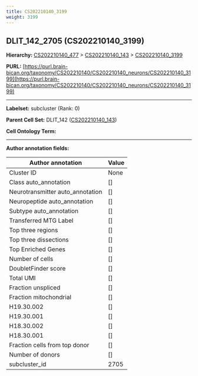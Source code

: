 ```yaml
---
title: CS202210140_3199
weight: 3199
---
```

## DLIT_142_2705 (CS202210140_3199)
<b>Hierarchy: </b>
[CS202210140_477](../CS202210140_477) >
[CS202210140_143](../CS202210140_143) >
[CS202210140_3199](../CS202210140_3199)

**PURL:** [https://purl.brain-bican.org/taxonomy/CS202210140/CS202210140_neurons/CS202210140_3199](https://purl.brain-bican.org/taxonomy/CS202210140/CS202210140_neurons/CS202210140_3199)

---


**Labelset:** subcluster (Rank: 0)

**Parent Cell Set:** DLIT_142 ([CS202210140_143](../CS202210140_143))



**Cell Ontology Term:** 

[MARKER GENES.]: #


---

[TRANSFERRED ANNOTATIONS.]: #


[AUTHOR ANNOTATION FIELDS.]: #


**Author annotation fields:**

| Author annotation | Value |
|-------------------|-------|
|Cluster ID|None|
|Class auto_annotation|[]|
|Neurotransmitter auto_annotation|[]|
|Neuropeptide auto_annotation|[]|
|Subtype auto_annotation|[]|
|Transferred MTG Label|[]|
|Top three regions|[]|
|Top three dissections|[]|
|Top Enriched Genes|[]|
|Number of cells|[]|
|DoubletFinder score|[]|
|Total UMI|[]|
|Fraction unspliced|[]|
|Fraction mitochondrial|[]|
|H19.30.002|[]|
|H19.30.001|[]|
|H18.30.002|[]|
|H18.30.001|[]|
|Fraction cells from top donor|[]|
|Number of donors|[]|
|subcluster_id|2705|
